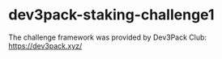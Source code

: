 # dev3pack-staking-challenge1

 The challenge framework was provided by Dev3Pack Club: https://dev3pack.xyz/
